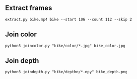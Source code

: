 ## Extract frames

	extract.py bike.mp4 bike --start 106 --count 112 --skip 2

## Join color

	python3 joincolor.py "bike/color/*.jpg" bike_color.jpg

## Join depth

	python3 joindepth.py "bike/depthn/*.npy" bike_depth.png
